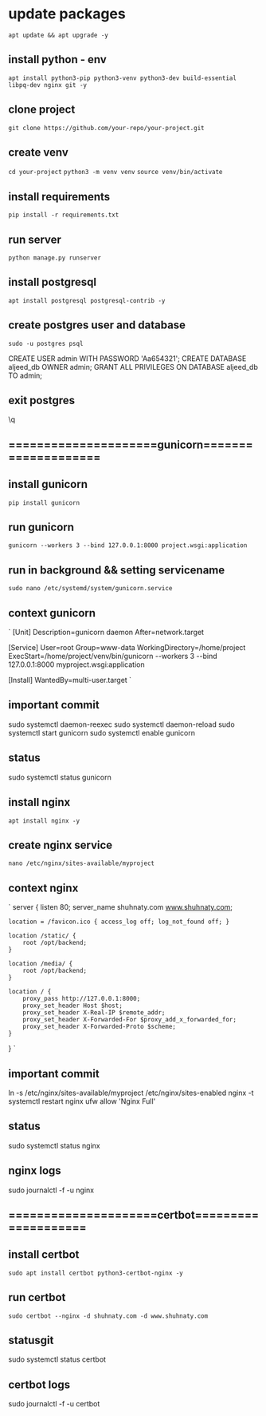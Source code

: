 # update packages

`apt update && apt upgrade -y`

## install python - env 

`apt install python3-pip python3-venv python3-dev build-essential libpq-dev nginx git -y`

## clone project

`git clone https://github.com/your-repo/your-project.git`

## create venv

`cd your-project`
`python3 -m venv venv`
`source venv/bin/activate`

## install requirements

`pip install -r requirements.txt`

## run server

`python manage.py runserver`

## install postgresql
`apt install postgresql postgresql-contrib -y`

## create postgres user and database
`sudo -u postgres psql`

CREATE USER admin WITH PASSWORD 'Aa654321';
CREATE DATABASE aljeed_db OWNER admin;
GRANT ALL PRIVILEGES ON DATABASE aljeed_db TO admin;

## exit postgres
\q


## =====================gunicorn====================
## install gunicorn
`pip install gunicorn`


## run gunicorn
`gunicorn --workers 3 --bind 127.0.0.1:8000 project.wsgi:application`

## run in background && setting servicename
`sudo nano /etc/systemd/system/gunicorn.service`


## context gunicorn
`
[Unit]
Description=gunicorn daemon
After=network.target

[Service]
User=root
Group=www-data
WorkingDirectory=/home/project
ExecStart=/home/project/venv/bin/gunicorn --workers 3 --bind 127.0.0.1:8000 myproject.wsgi:application

[Install]
WantedBy=multi-user.target
`

## important commit 
sudo systemctl daemon-reexec
sudo systemctl daemon-reload
sudo systemctl start gunicorn
sudo systemctl enable gunicorn

## status
sudo systemctl status gunicorn




## install nginx
`apt install nginx -y`

## create nginx service
`nano /etc/nginx/sites-available/myproject`


## context nginx

`
server {
    listen 80;
    server_name shuhnaty.com www.shuhnaty.com;

    location = /favicon.ico { access_log off; log_not_found off; }

    location /static/ {
        root /opt/backend;
    }

    location /media/ {
        root /opt/backend;
    }

    location / {
        proxy_pass http://127.0.0.1:8000;
        proxy_set_header Host $host;
        proxy_set_header X-Real-IP $remote_addr;
        proxy_set_header X-Forwarded-For $proxy_add_x_forwarded_for;
        proxy_set_header X-Forwarded-Proto $scheme;
    }
}
`
## important commit 
ln -s /etc/nginx/sites-available/myproject /etc/nginx/sites-enabled 
nginx -t
systemctl restart nginx
ufw allow 'Nginx Full' 

## status
sudo systemctl status nginx

## nginx logs
sudo journalctl -f -u nginx

## =====================certbot====================
## install certbot
`sudo apt install certbot python3-certbot-nginx -y`

## run certbot
`sudo certbot --nginx -d shuhnaty.com -d www.shuhnaty.com`

## statusgit 
sudo systemctl status certbot

## certbot logs
sudo journalctl -f -u certbot

##

